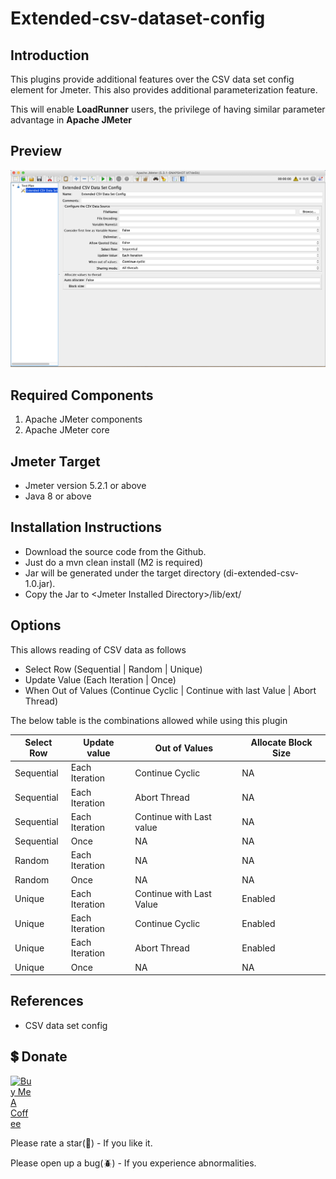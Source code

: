 # Extended-csv-dataset-config

## Introduction

This plugins provide additional features over the CSV data set config element for Jmeter. This also provides additional parameterization feature.

This will enable **LoadRunner** users, the privilege of having similar parameter advantage in **Apache JMeter**

## Preview
![Extended CSV Dataset Config](/images/ExtendedCSV.png)

## Required Components

1. Apache JMeter components
2. Apache JMeter core

## Jmeter Target

* Jmeter version 5.2.1 or above
* Java 8 or above

## Installation Instructions

* Download the source code from the Github.
* Just do a mvn clean install (M2 is required)
* Jar will be generated under the target directory (di-extended-csv-1.0.jar).
* Copy the Jar to \<Jmeter Installed Directory\>/lib/ext/


## Options

This allows reading of CSV data as follows

* Select Row (Sequential | Random | Unique)
* Update Value (Each Iteration | Once)
* When Out of Values (Continue Cyclic | Continue with last Value | Abort Thread)

The below table is the combinations allowed while using this plugin 

|Select Row|Update value| Out of Values |Allocate Block Size|
| ------ | ------ |------| ------ |
|Sequential|Each Iteration| Continue Cyclic|NA|
|Sequential|Each Iteration| Abort Thread|NA|
|Sequential|Each Iteration| Continue with Last value|NA|
|Sequential|Once| NA   |NA|
|Random|Each Iteration| NA   |NA|
|Random|Once| NA   |NA|
|Unique|Each Iteration| Continue with Last Value |Enabled|
|Unique|Each Iteration| Continue Cyclic |Enabled|
|Unique|Each Iteration| Abort Thread |Enabled|
|Unique|Once| NA   |NA|

## References

 * CSV data set config


## 💲 Donate
<a href="https://www.buymeacoffee.com/rollno748" target="_blank"><img src="https://cdn.buymeacoffee.com/buttons/v2/default-green.png" alt="Buy Me A Coffee" style="max-width:7%;" ></a> 

Please rate a star(:star2:) - If you like it.

Please open up a bug(:beetle:) - If you experience abnormalities.
 

